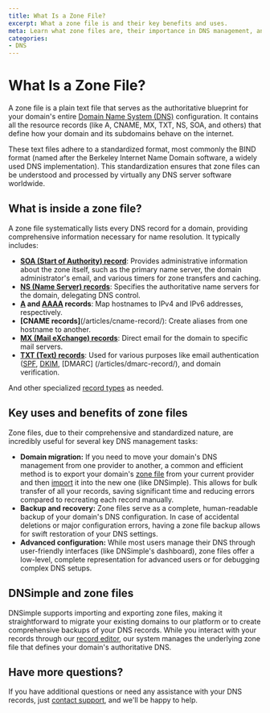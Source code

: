 ```yaml
---
title: What Is a Zone File?
excerpt: What a zone file is and their key benefits and uses.
meta: Learn what zone files are, their importance in DNS management, and what's inside them.
categories:
- DNS
---
```


# What Is a Zone File?
A zone file is a plain text file that serves as the authoritative blueprint for your domain's entire [Domain Name System (DNS)](/articles/what-is-dns/)  configuration. It contains all the resource records (like A, CNAME, MX, TXT, NS, SOA, and others) that define how your domain and its subdomains behave on the internet.

These text files adhere to a standardized format, most commonly the BIND format (named after the Berkeley Internet Name Domain software, a widely used DNS implementation). This standardization ensures that zone files can be understood and processed by virtually any DNS server software worldwide.

## What is inside a zone file?
A zone file systematically lists every DNS record for a domain, providing comprehensive information necessary for name resolution. It typically includes:
- [**SOA (Start of Authority) record**](/articles/soa-record/): Provides administrative information about the zone itself, such as the primary name server, the domain administrator's email, and various timers for zone transfers and caching.
- [**NS (Name Server) records**](/articles/ns-record/): Specifies the authoritative name servers for the domain, delegating DNS control.
- **[A](/articles/a-record/) and [AAAA](/articles/aaaa-record/) records**: Map hostnames to IPv4 and IPv6 addresses, respectively.
- **[CNAME records]**(/articles/cname-record/): Create aliases from one hostname to another.
- [**MX (Mail eXchange) records**](/articles/mx-record/): Direct email for the domain to specific mail servers.
- [**TXT (Text) records**](/articles/txt-record/): Used for various purposes like email authentication ([SPF](/articles/spf-record/), [DKIM](/articles/dkim-record/), [DMARC] (/articles/dmarc-record/), and domain verification.

And other specialized [record types](/articles/supported-dns-records/) as needed.

## Key uses and benefits of zone files
Zone files, due to their comprehensive and standardized nature, are incredibly useful for several key DNS management tasks:
- **Domain migration:** If you need to move your domain's DNS management from one provider to another, a common and efficient method is to export your domain's [zone file](/articles/zone-files/#exporting-records-to-a-zone-file/) from your current provider and then [import](/articles/zone-files/#importing-records-from-a-zone-file/) it into the new one (like DNSimple). This allows for bulk transfer of all your records, saving significant time and reducing errors compared to recreating each record manually.
- **Backup and recovery:** Zone files serve as a complete, human-readable backup of your domain's DNS configuration. In case of accidental deletions or major configuration errors, having a zone file backup allows for swift restoration of your DNS settings.
- **Advanced configuration:** While most users manage their DNS through user-friendly interfaces (like DNSimple's dashboard), zone files offer a low-level, complete representation for advanced users or for debugging complex DNS setups.

## DNSimple and zone files
DNSimple supports importing and exporting zone files, making it straightforward to migrate your existing domains to our platform or to create comprehensive backups of your DNS records. While you interact with your records through our [record editor](/articles/record-editor/), our system manages the underlying zone file that defines your domain's authoritative DNS.

## Have more questions?
If you have additional questions or need any assistance with your DNS records, just [contact support](https://dnsimple.com/feedback), and we'll be happy to help.
